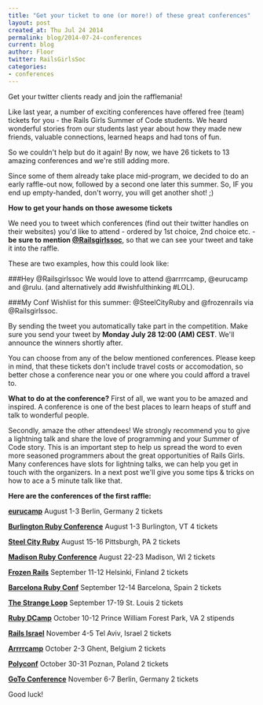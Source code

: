```yaml
---
title: "Get your ticket to one (or more!) of these great conferences"
layout: post
created_at: Thu Jul 24 2014
permalink: blog/2014-07-24-conferences
current: blog
author: Floor
twitter: RailsGirlsSoc
categories:
- conferences
---
```


Get your twitter clients ready and join the rafflemania! 

Like last year, a number of exciting conferences have offered free (team) tickets for you - the Rails Girls Summer of Code students. We heard wonderful stories from our students last year about how they made new friends, valuable connections, learned heaps and had tons of fun. 

So we couldn't help but do it again! By now, we have 26 tickets to 13 amazing conferences and we're still adding more. 

Since some of them already take place mid-program, we decided to do an early raffle-out now, followed by a second one later this summer. So, IF you end up empty-handed, don't worry, you will get another shot! ;)

**How to get your hands on those awesome tickets**

We need you to tweet which conferences (find out their twitter handles on their websites) you'd like to attend - ordered by 1st choice, 2nd choice etc. - **be sure to mention [@Railsgirlssoc](http://twitter.com/railsgirlssoc)**, so that we can see your tweet and take it into the raffle. 

These are two examples, how this could look like:

###Hey @Railsgirlssoc We would love to attend @arrrrcamp, @eurucamp and @rulu. 
(and alternatively add #wishfulthinking #LOL). 


###My Conf Wishlist for this summer: @SteelCityRuby and @frozenrails via @Railsgirlssoc.

By sending the tweet you automatically take part in the competition. Make sure you send your tweet by **Monday July 28 12:00 (AM) CEST**. We'll announce the winners shortly after.

You can choose from any of the below mentioned conferences. Please keep in mind, that these tickets don't include travel costs or accomodation, so better chose a conference near you or one where you could afford a travel to.

**What to do at the conference?**
First of all, we want you to be amazed and inspired. A conference is one of the best places to learn heaps of stuff and talk to wonderful people. 

Secondly, amaze the other attendees! We strongly recommend you to give a lightning talk and share the love of programming and your Summer of Code story. This is an important step to help us spread the word to even more seasoned programmers about the great opportunities of Rails Girls. Many conferences have slots for lightning talks, we can help you get in touch with the organizers. In a next post we'll give you some tips & tricks on how to ace a 5 minute talk like that.

**Here are the conferences of the first raffle:**

[**eurucamp**](http://2014.eurucamp.org/)
August 1-3
Berlin, Germany
2 tickets

[**Burlington Ruby Conference**](http://burlingtonrubyconference.com/)
August 1-3
Burlington, VT
4 tickets

[**Steel City Ruby**](http://steelcityruby.org/)
August 15-16
Pittsburgh, PA
2 tickets

[**Madison Ruby Conference**](http://madisonruby.org/)
August 22-23
Madison, WI
2 tickets

[**Frozen Rails**](http://2014.frozenrails.eu/)
September 11-12
Helsinki, Finland
2 tickets

[**Barcelona Ruby Conf**](http://www.baruco.org/)
September 12-14
Barcelona, Spain
2 tickets

[**The Strange Loop**](https://thestrangeloop.com/)
September 17-19
St. Louis
2 tickets

[**Ruby DCamp**](http://rubydcamp.org/)
October 10-12
Prince William Forest Park, VA
2 stipends

[**Rails Israel**](http://railsisrael2014.events.co.il/speakers-list)
November 4-5
Tel Aviv, Israel
2 tickets

[**Arrrrcamp**](http://2014.arrrrcamp.be/)
October 2-3
Ghent, Belgium
2 tickets

[**Polyconf**](http://polyconf.com/)
October 30-31
Poznan, Poland
2 tickets

[**GoTo Conference**](http://gotocon.com/berlin-2014)
November 6-7
Berlin, Germany
2 tickets

Good luck! 
